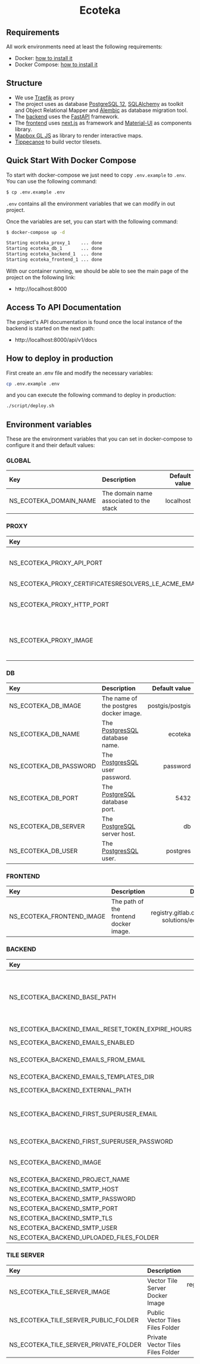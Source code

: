<h1 align="center">Ecoteka</h1>

## Requirements

All work environments need at least the following requirements:

- Docker: [how to install it][docker]
- Docker Compose: [how to install it][docker-compose]

## Structure

- We use [Traefik][traefik] as proxy
- The project uses as database [PostgreSQL 12][postgresql],
  [SQLAlchemy][sql-alchemy] as toolkit and Object Relational Mapper and
  [Alembic][alembic] as database migration tool.
- The [backend] uses the [FastAPI][fastapi] framework.
- The [frontend] uses [next.js][next.js] as framework and
  [Material-UI][material-ui] as components library.
- [Mapbox GL JS][mapbox-gl-js] as library to render interactive maps.
- [Tippecanoe][tippecanoe] to build vector tilesets.


## Quick Start With Docker Compose

To start with docker-compose we just need to copy `.env.example` to `.env`. You
can use the following command:

```bash
$ cp .env.example .env
```

`.env` contains all the environment variables that we can modify in out project.

Once the variables are set, you can start with the following command:

```bash
$ docker-compose up -d

Starting ecoteka_proxy_1    ... done
Starting ecoteka_db_1       ... done
Starting ecoteka_backend_1  ... done
Starting ecoteka_frontend_1 ... done
```

With our container running, we should be able to see the main page of the
project on the following link:

  - http://localhost:8000

## Access To API Documentation

The project's API documentation is found once the local instance of the
backend is started on the next path:

  - http://localhost:8000/api/v1/docs

## How to deploy in production

First create an .env file and modify the necessary variables:

```bash
cp .env.example .env
```

and you can execute the following command to deploy in production:

```bash
./script/deploy.sh
```

## Environment variables

These are the environment variables that you can set in docker-compose to
configure it and their default values:


### GLOBAL

| Key                        | Description                               | Default value |
| :--                        | :----                                     |          --:  |
| NS_ECOTEKA_DOMAIN_NAME     | The domain name associated to the stack   | localhost     |

### PROXY

| Key                                                   | Description                               | Default value     |
| :--                                                   | :----                                     |              --:  |
| NS_ECOTEKA_PROXY_API_PORT                             | The external [Traefik][traefik] API port. | 8080              |
| NS_ECOTEKA_PROXY_CERTIFICATESRESOLVERS_LE_ACME_EMAIL  |                                           | noreply@localhost |
| NS_ECOTEKA_PROXY_HTTP_PORT                            | The external [Traefik][traefik] port.     | 8000              |
| NS_ECOTEKA_PROXY_IMAGE                                | The name of the traefik docker image.     | traefik:v2.2      |

### DB

| Key                        | Description                                    | Default value |
| :--                        | :----                                          |          --:  |
| NS_ECOTEKA_DB_IMAGE        | The name of the postgres docker image.         | postgis/postgis   |
| NS_ECOTEKA_DB_NAME         | The [PostgresSQL][postgresql] database name.   | ecoteka       |
| NS_ECOTEKA_DB_PASSWORD     | The [PostgresSQL][postgresql] user password.   | password      |
| NS_ECOTEKA_DB_PORT         | The [PostgreSQL][postgresql] database port.    | 5432          |
| NS_ECOTEKA_DB_SERVER       | The [PostgreSQL][postgresql] server host.      | db            |
| NS_ECOTEKA_DB_USER         | The [PostgresSQL][postgresql] user.            | postgres      |

### FRONTEND

| Key                        | Description                                    | Default value                                        |
| :--                        | :----                                          |          --:                                         |
| NS_ECOTEKA_FRONTEND_IMAGE  | The path of the frontend docker image.         | registry.gitlab.com/natural-solutions/ecoteka:latest |


### BACKEND

| Key                                               | Description                                           | Default value                                                      |
| :--                                               | :----                                                 | --:                                                                |
| NS_ECOTEKA_BACKEND_BASE_PATH                      | To allow [FastAPI][fastapi] to run behind a proxy it is possible to set the --root-path parameter to [Uvicorn][uvicorn].<BR/>More information can be found on FastAPI's documentation page: https://fastapi.tiangolo.com/advanced/behind-a-proxy/#about-root_path        | /api/v1                           |
| NS_ECOTEKA_BACKEND_EMAIL_RESET_TOKEN_EXPIRE_HOURS |                                                                                     | 48                                   |
| NS_ECOTEKA_BACKEND_EMAILS_ENABLED                 | Enabled the feature for sending mail after user created                             | False                                |
| NS_ECOTEKA_BACKEND_EMAILS_FROM_EMAIL              |                                                                                     | contact@ecoteka.natural-solutions.eu |
| NS_ECOTEKA_BACKEND_EMAILS_TEMPLATES_DIR           | The relative path from /backend that will be used for storing templates generated.  | app/app/email-templates/build        |
| NS_ECOTEKA_BACKEND_EXTERNAL_PATH                  |  External URL for API access  |  http://localhost:8000/api/v1                                                              |
| NS_ECOTEKA_BACKEND_FIRST_SUPERUSER_EMAIL          | The first time the project is started up, a super admin is created. `NS_ECOTEKA_BACKEND_FIRST_SUPERUSER_EMAIL` defines the email with which the user will be created.   | admin@ecoteka.natural-solutions.eu                                                                                                |
| NS_ECOTEKA_BACKEND_FIRST_SUPERUSER_PASSWORD       | The password for the super admin user explained above.                              | password                             |
| NS_ECOTEKA_BACKEND_IMAGE                          | The path of the backend docker image.                 | registry.gitlab.com/natural-solutions/ecoteka:backend-latest       |
| NS_ECOTEKA_BACKEND_PROJECT_NAME                   | The project name for [FastAPI][fastapi].              | ecoTeka                                                            |
| NS_ECOTEKA_BACKEND_SMTP_HOST                      | Host of smtp server                                                                 |  localhost                           |
| NS_ECOTEKA_BACKEND_SMTP_PASSWORD                  | Password mail                                                                       | password                             |
| NS_ECOTEKA_BACKEND_SMTP_PORT                      | Port of the smtp server                                                             |  438                                 |
| NS_ECOTEKA_BACKEND_SMTP_TLS                       | Rncryption connection with smtp server                                              | True                                 |
| NS_ECOTEKA_BACKEND_SMTP_USER                      | Login mail                                                                          | user                                 |
| NS_ECOTEKA_BACKEND_UPLOADED_FILES_FOLDER          | Uploaded files folder                                                               | /app/app/uploaded_files              |

### TILE SERVER
| Key                                   | Description                       |                                            Default value |
|:--------------------------------------|:----------------------------------|---------------------------------------------------------:|
| NS_ECOTEKA_TILE_SERVER_IMAGE          | Vector Tile Server Docker Image   | registry.gitlab.com/natural-solutions/vector-tile-server |
| NS_ECOTEKA_TILE_SERVER_PUBLIC_FOLDER  | Public Vector Tiles Files Folder  |                                           ./tiles/public |
| NS_ECOTEKA_TILE_SERVER_PRIVATE_FOLDER | Private Vector Tiles Files Folder |                                          ./tiles/private |

[docker]: https://docs.docker.com/get-docker
[docker-compose]: https://docs.docker.com/compose/install
[traefik]: https://docs.traefik.io
[postgresql]: https://www.postgresql.org/docs/12/index.html
[sql-alchemy]: https://www.sqlalchemy.org
[alembic]: https://alembic.sqlalchemy.org/en/latest
[fastapi]: https://fastapi.tiangolo.com
[next.js]: https://nextjs.org
[material-ui]: https://material-ui.com
[mapbox-gl-js]: https://docs.mapbox.com/mapbox-gl-js/api
[tippecanoe]: https://github.com/mapbox/tippecanoe
[uvicorn]: https://www.uvicorn.org/settings

[backend]: https://gitlab.com/natural-solutions/ecoteka/-/tree/dev/backend
[frontend]: https://gitlab.com/natural-solutions/ecoteka/-/tree/dev/frontend